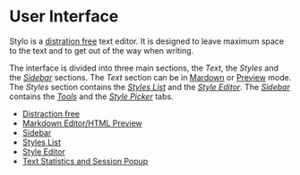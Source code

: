 # User Interface

Stylo is a [distration free](/stylo/documentation/stylo#distraction-free) text editor. It is designed to leave maximum space to the text and to get out of the way when writing. 

The interface is divided into three main sections, the _Text_, the _Styles_ and the [_Sidebar_](/stylo/documentation/stylo#sidebar) sections. The _Text_ section can be in [Mardown](/stylo/documentation/stylo#markdown-editor) or [Preview](/stylo/documentation/stylo#html-preview) mode. The  _Styles_ section contains the [_Styles List_](/stylo/documentation/stylo#styles-list) and the [_Style Editor_](/stylo/documentation/stylo#style-editor). The [_Sidebar_](/stylo/documentation/stylo#sidebar)  contains the [_Tools_](/stylo/documentation/stylo#tools) and the [_Style Picker_](/stylo/documentation/stylo#style-picker) tabs. 

- [Distraction free](/stylo/documentation/stylo#distraction-free)
- [Markdown Editor/HTML Preview](/stylo/documentation/stylo#markdown-editor) 
- [Sidebar](/stylo/documentation/stylo#sidebar) 
- [Styles List](/stylo/documentation/stylo#styles-list)
- [Style Editor](/stylo/documentation/stylo#style-editor)
- [Text Statistics and Session Popup](/stylo/documentation/stylo#text-statistics)
